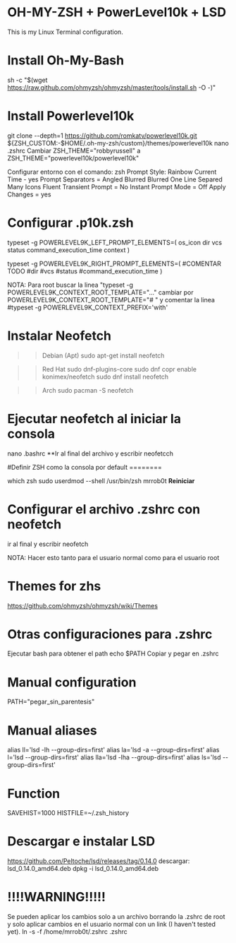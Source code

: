 # OH-MY-ZSH + PowerLevel10k + LSD

This is my Linux Terminal configuration.

# Install Oh-My-Bash

sh -c "$(wget https://raw.github.com/ohmyzsh/ohmyzsh/master/tools/install.sh -O -)"

# Install Powerlevel10k

git clone --depth=1 https://github.com/romkatv/powerlevel10k.git ${ZSH_CUSTOM:-$HOME/.oh-my-zsh/custom}/themes/powerlevel10k
nano .zshrc
Cambiar ZSH_THEME="robbyrussell" a 
ZSH_THEME="powerlevel10k/powerlevel10k"

Configurar entorno con el comando: zsh
Prompt Style:
Rainbow
Current Time - yes
Prompt Separators = Angled
Blurred
Blurred
One Line
Separed
Many Icons
Fluent
Transient Prompt = No
Instant Prompt Mode = Off
Apply Changes = yes

# Configurar .p10k.zsh

typeset -g POWERLEVEL9K_LEFT_PROMPT_ELEMENTS=(
	os_icon
	dir
	vcs
	status
	command_execution_time
	context
)

typeset -g POWERLEVEL9K_RIGHT_PROMPT_ELEMENTS=(
#COMENTAR TODO
	#dir
	#vcs
	#status
	#command_execution_time
)

NOTA: Para root buscar la linea "typeset -g POWERLEVEL9K_CONTEXT_ROOT_TEMPLATE="..."
cambiar por POWERLEVEL9K_CONTEXT_ROOT_TEMPLATE="# " y comentar la linea #typeset -g POWERLEVEL9K_CONTEXT_PREFIX='with'


# Instalar Neofetch

>> Debian (Apt)
sudo apt-get install neofetch

>> Red Hat
sudo dnf-plugins-core
sudo dnf copr enable konimex/neofetch
sudo dnf install neofetch

>> Arch
sudo pacman -S neofetch

# Ejecutar neofetch al iniciar la consola

nano .bashrc
**Ir al final del archivo y escribir neofetcch

#Definir ZSH como la consola por default ========

which zsh
sudo userdmod --shell /usr/bin/zsh mrrob0t
**Reiniciar**

# Configurar el archivo .zshrc con neofetch
ir al final y escribir neofetch


NOTA: Hacer esto tanto para el usuario normal como para el usuario root

# Themes for zhs
https://github.com/ohmyzsh/ohmyzsh/wiki/Themes


# Otras configuraciones para .zshrc
Ejecutar bash para obtener el path
	echo $PATH
Copiar y pegar en .zshrc

# Manual configuration
PATH="pegar_sin_parentesis"

# Manual aliases
alias ll='lsd -lh --group-dirs=first'
alias la='lsd -a --group-dirs=first'
alias l='lsd --group-dirs=first'
alias lla='lsd -lha --group-dirs=first'
alias ls='lsd --group-dirs=first'


# Function
SAVEHIST=1000 
HISTFILE=~/.zsh_history

# Descargar e instalar LSD

https://github.com/Peltoche/lsd/releases/tag/0.14.0
descargar: lsd_0.14.0_amd64.deb
dpkg -i lsd_0.14.0_amd64.deb



# !!!!WARNING!!!!!
Se pueden aplicar los cambios solo a un archivo borrando la .zshrc de root y solo aplicar cambios en el usuario normal con un link (I haven't tested yet).
ln -s -f /home/mrrob0t/.zshrc .zshrc
